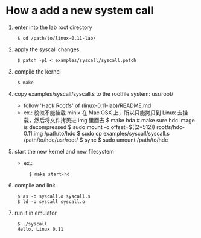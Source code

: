 
# How a add a new system call

1. enter into the lab root directory

        $ cd /path/to/linux-0.11-lab/

2. apply the syscall changes

        $ patch -p1 < examples/syscall/syscall.patch

3. compile the kernel

        $ make

4. copy examples/syscall/syscall.s to the rootfile system: usr/root/
    * follow 'Hack Rootfs' of (linux-0.11-lab)/README.md
    * ex.:
貌似不能挂载 minix 在 Mac OSX 上，所以只能拷贝到 Linux 去挂载，然后将文件拷贝进 img 里面去
            $ make hda # make sure hdc image is decompressed
            $ sudo mount -o offset=$((2*512)) rootfs/hdc-0.11.img /path/to/hdc
            $ sudo cp examples/syscall/syscall.s /path/to/hdc/usr/root/
            $ sync
            $ sudo umount /path/to/hdc

5. start the new kernel and new filesystem
    * ex.:

            $ make start-hd

6. compile and link

        $ as -o syscall.o syscall.s
        $ ld -o syscall syscall.o

7. run it in emulator

        $ ./syscall
        Hello, Linux 0.11
